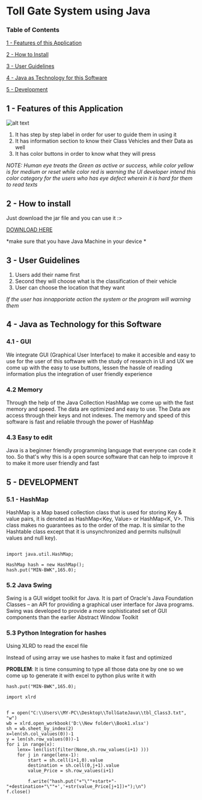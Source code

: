 # Toll Gate System using Java
### Table of Contents  
[1 -  Features of this Application ](#head1)  

[2 - How to Install](#head2)

[3 - User Guidelines](#head3) 

[4 - Java as Technology for this Software](#head4)  

[5 - Development](#head5)  

  



<a name="head1"/></a>
## 1 - Features of this Application 


![alt text](https://github.com/raizengxd/TollGateJava/blob/master/Image_file.PNG)


1. It has step by step label in order for user to guide them in using it 
2. It has information section to know their Class Vehicles and their Data as well 
3. It has color buttons in order to know what they will press

*NOTE: Human eye treats the Green as active or success, while color yellow is for medium or reset while color red is warning the UI developer intend this color category for the users who has eye defect wherein it is hard for them to read texts*


<a name="head2"></a>
## 2 - How to install 
Just download the jar file and you can use it :>

<a href="https://github.com/raizengxd/TollGateJava/blob/master/Toll%20Gate%20System.jar">DOWNLOAD HERE</a>

*make sure that you have Java Machine in your device *

<a name="head3"/></a>

## 3 - User Guidelines
1. Users add their name first 
2. Second they will choose what is the classification of their vehicle
3. User can choose the location that they want

*If the user has innapporiate action the system or the program will warning them* 





<a name="head4"/></a>
## 4 - Java as Technology for this Software 


 
### 4.1 - GUI 

We integrate GUI (Graphical User Interface) to make it accesible and easy to use for the user of this software with the study of research in UI and UX we come up with the easy to use buttons, lessen the hassle of reading information plus the integration of user friendly experience 

### 4.2 Memory 
Through the help of the Java Collection HashMap we come up with the fast memory and speed. The data are optimized and easy to use. The Data are access through their keys and not indexes. The memory and speed of this software is fast and reliable through the power of HashMap 


### 4.3 Easy to edit 
Java is a beginner friendly programming language that everyone can code it too. So that's why this is a open source software that can help to improve it to make it more user friendly and fast
 
 
<a name="head5"/></a> 
## 5 - DEVELOPMENT 
### 5.1 - HashMap
HashMap is a Map based collection class that is used for storing Key & value pairs, it is denoted as HashMap<Key, Value> or HashMap<K, V>. This class makes no guarantees as to the order of the map. It is similar to the Hashtable class except that it is unsynchronized and permits nulls(null values and null key).

```

import java.util.HashMap;

HashMap hash = new HashMap();
hash.put("MIN-BWK",165.0);
```
### 5.2 Java Swing 
Swing is a GUI widget toolkit for Java. It is part of Oracle's Java Foundation Classes – an API for providing a graphical user interface for Java programs. Swing was developed to provide a more sophisticated set of GUI components than the earlier Abstract Window Toolkit

### 5.3 Python Integration for hashes 

Using XLRD to read the excel file 

Instead of using array we use hashes to make it fast and optimized 

**PROBLEM**: It is time consuming to type all those data one by one so we come up to generate it with excel to python plus write it with 

```
hash.put("MIN-BWK",165.0);

```

```
import xlrd


f = open("C:\\Users\\MY-PC\\Desktop\\TollGateJava\\tbl_Class3.txt", "w")
wb = xlrd.open_workbook('D:\\New folder\\Book1.xlsx')
sh = wb.sheet_by_index(2) 
x=len(sh.col_values(0))-1
y = len(sh.row_values(0))-1
for i in range(x):
    lenx= len(list(filter(None,sh.row_values(i+1) )))
    for j in range(lenx-1):
        start = sh.cell(i+1,0).value
        destination = sh.cell(0,j+1).value
        value_Price = sh.row_values(i+1)
        
        f.write("hash.put("+"\""+start+"-"+destination+"\""+','+str(value_Price[j+1])+");\n")
f.close()

```


